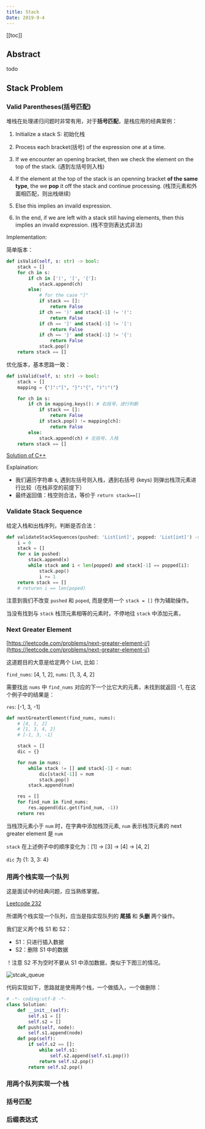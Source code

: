 ```yaml
---
title: Stack
Date: 2019-9-4
---
```


[[toc]]

## Abstract

todo

## Stack Problem

### Valid Parentheses(括号匹配)

堆栈在处理递归问题时非常有用，对于**括号匹配**，是栈应用的经典案例：

1. Initialize a stack S: 初始化栈

2. Process each bracket(括号) of the expression one at a time.

3. If we encounter an opening bracket, then we check the element on the top of the stack. (遇到左括号则入栈)

4. If the element at the top of the stack is an openning bracket **of the same type**, the we **pop** it off the stack and continue processing. (栈顶元素和外面相匹配，则出栈继续)

5. Else this implies an invaild expression.

6. In the end, if we are left with a stack still having elements, then this implies an invaild expression. (栈不空则表达式非法)

Implementation:

简单版本：

```py
def isValid(self, s: str) -> bool:
    stack = []
    for ch in s:
        if ch in ['(', '[', '{']:
            stack.append(ch)
        else:
            # for the case "]"
            if stack == []:
                return False
            if ch == ')' and stack[-1] != '(':
                return False
            if ch == ']' and stack[-1] != '[':
                return False
            if ch == '}' and stack[-1] != '{':
                return False
            stack.pop()
    return stack == []
```

优化版本，基本思路一致：

```py
def isValid(self, s: str) -> bool:
    stack = []
    mapping = {"]":"[", "}":"{", ")":"("}

    for ch in s:
        if ch in mapping.keys(): # 右括号，进行判断
            if stack == []:
                return False
            if stack.pop() != mapping[ch]:
                return False
        else:
            stack.append(ch) # 左括号，入栈
    return stack == []
```

[Solution of C++](https://github.com/chenweigao/_code/blob/master/cpp/stack_valid_parenttheses.cpp)

Explaination:

- 我们遍历字符串 s, 遇到左括号则入栈，遇到右括号 (keys) 则弹出栈顶元素进行比较（在栈非空的前提下）
- 最终返回值：栈空则合法，等价于 `return stack==[]`

### Validate Stack Sequence

给定入栈和出栈序列，判断是否合法：

```py
def validateStackSequences(pushed: 'List[int]', popped: 'List[int]') -> bool:
    i = 0
    stack = []
    for x in pushed:
        stack.append(x)
        while stack and i < len(popped) and stack[-1] == popped[i]:
            stack.pop()
            i += 1
    return stack == []
    # returen i == len(poped)
```

注意到我们不改变 `pushed` 和 `poped`, 而是使用一个 `stack = []` 作为辅助操作。

当没有找到与 `stack` 栈顶元素相等的元素时，不停地往 `stack` 中添加元素，

### Next Greater Element

[https://leetcode.com/problems/next-greater-element-i/](https://leetcode.com/problems/next-greater-element-i/)

这道题目的大意是给定两个 List, 比如：

`find_nums`: [4, 1, 2], `nums`:      [1, 3, 4, 2]

需要找出 `nums` 中 `find_nums` 对应的下一个比它大的元素，未找到就返回 -1, 在这个例子中的结果是：

`res`:       [-1, 3, -1]

```py
def nextGreaterElement(find_nums, nums):
    # [4, 1, 2]
    # [1, 3, 4, 2]
    # [-1, 3, -1]

    stack = []
    dic = {}

    for num in nums:
        while stack != [] and stack[-1] < num:
            dic[stack[-1]] = num
            stack.pop()
        stack.append(num)

    res = []
    for find_num in find_nums:
        res.append(dic.get(find_num, -1))
    return res
```

当栈顶元素小于 `num` 时，在字典中添加栈顶元素, `num` 表示栈顶元素的 next greater element 是 `num`

`stack` 在上述例子中的顺序变化为：[1] -> [3] -> [4] -> [4, 2]

`dic` 为 {1: 3, 3: 4}


### 用两个栈实现一个队列

这是面试中的经典问题，应当熟练掌握。

[Leetcode 232](https://leetcode.com/problems/implement-queue-using-stacks/)

所谓两个栈实现一个队列，应当是指实现队列的 **尾插** 和 **头删** 两个操作。

我们定义两个栈 S1 和 S2：

- S1：只进行插入数据
- S2：删除 S1 中的数据

！注意 S2 不为空时不要从 S1 中添加数据，类似于下图三的情况。

![stcak_queue](/stack_queue.jpg)

代码实现如下，思路就是使用两个栈，一个做插入，一个做删除：

```py
# -*- coding:utf-8 -*-
class Solution:
    def __init__(self):
        self.s1 = []
        self.s2 = []
    def push(self, node):
        self.s1.append(node)
    def pop(self):
        if self.s2 == []:
            while self.s1:
                self.s2.append(self.s1.pop())
            return self.s2.pop()
        return self.s2.pop()
```

### 用两个队列实现一个栈


### 括号匹配

### 后缀表达式
